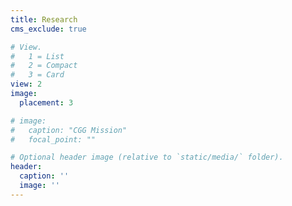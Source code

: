 ```yaml
---
title: Research
cms_exclude: true

# View.
#   1 = List
#   2 = Compact
#   3 = Card
view: 2
image:
  placement: 3

# image:
#   caption: "CGG Mission"
#   focal_point: ""

# Optional header image (relative to `static/media/` folder).
header:
  caption: ''
  image: ''
---
```

